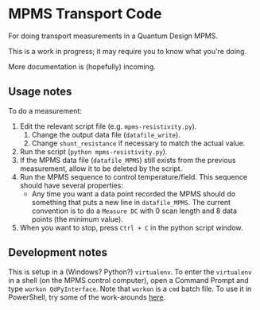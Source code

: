 # MPMS Transport Code
For doing transport measurements in a Quantum Design MPMS.

This is a work in progress; it may require you to know what you're doing.

More documentation is (hopefully) incoming.

## Usage notes
To do a measurement:
1. Edit the relevant script file (e.g. `mpms-resistivity.py`).
    1. Change the output data file (`datafile_write`).
    2. Change `shunt_resistance` if necessary to match the actual value.
2. Run the script (`python mpms-resistivity.py`).
3. If the MPMS data file (`datafile_MPMS`) still exists from the previous measurement, allow it to be deleted by the script.
4. Run the MPMS sequence to control temperature/field. This sequence should have several properties:
    - Any time you want a data point recorded the MPMS should do something that puts a new line in `datafile_MPMS`. The current convention is to do a `Measure DC` with 0 scan length and 8 data points (the minimum value).
5. When you want to stop, press `Ctrl + C` in the python script window.

## Development notes
This is setup in a (Windows? Python?) `virtualenv`. To enter the `virtualenv` in a shell (on the MPMS control computer), open a Command Prompt and type `workon QdPyInterface`. Note that `workon` is a `cmd` batch file. To use it in PowerShell, try some of the work-arounds [here](https://stackoverflow.com/questions/38944525/workon-command-doesnt-work-in-windows-powershell-to-activate-virtualenv).
